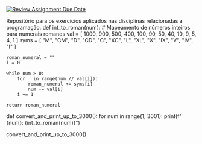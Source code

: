 [![Review Assignment Due Date](https://classroom.github.com/assets/deadline-readme-button-24ddc0f5d75046c5622901739e7c5dd533143b0c8e959d652212380cedb1ea36.svg)](https://classroom.github.com/a/RfGTOLZs)


Repositório para os exercícios aplicados nas disciplinas relacionadas a programação.
def int_to_roman(num):
    # Mapeamento de números inteiros para numerais romanos
    val = [
        1000, 900, 500, 400,
        100, 90, 50, 40,
        10, 9, 5, 4,
        1
    ]
    syms = [
        "M", "CM", "D", "CD",
        "C", "XC", "L", "XL",
        "X", "IX", "V", "IV",
        "I"
    ]
    
    roman_numeral = ""
    i = 0
    
    while num > 0:
        for _ in range(num // val[i]):
            roman_numeral += syms[i]
            num -= val[i]
        i += 1
        
    return roman_numeral


def convert_and_print_up_to_3000():
    for num in range(1, 3001):
        print(f"{num}: {int_to_roman(num)}")


convert_and_print_up_to_3000()
